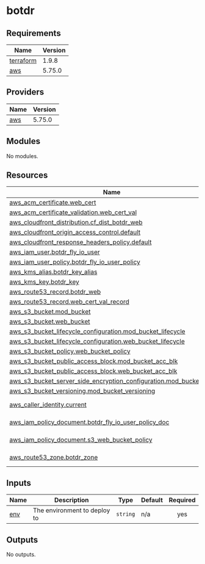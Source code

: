 # botdr

<!-- BEGINNING OF PRE-COMMIT-TERRAFORM DOCS HOOK -->
## Requirements

| Name | Version |
|------|---------|
| <a name="requirement_terraform"></a> [terraform](#requirement\_terraform) | 1.9.8 |
| <a name="requirement_aws"></a> [aws](#requirement\_aws) | 5.75.0 |

## Providers

| Name | Version |
|------|---------|
| <a name="provider_aws"></a> [aws](#provider\_aws) | 5.75.0 |

## Modules

No modules.

## Resources

| Name | Type |
|------|------|
| [aws_acm_certificate.web_cert](https://registry.terraform.io/providers/hashicorp/aws/5.75.0/docs/resources/acm_certificate) | resource |
| [aws_acm_certificate_validation.web_cert_val](https://registry.terraform.io/providers/hashicorp/aws/5.75.0/docs/resources/acm_certificate_validation) | resource |
| [aws_cloudfront_distribution.cf_dist_botdr_web](https://registry.terraform.io/providers/hashicorp/aws/5.75.0/docs/resources/cloudfront_distribution) | resource |
| [aws_cloudfront_origin_access_control.default](https://registry.terraform.io/providers/hashicorp/aws/5.75.0/docs/resources/cloudfront_origin_access_control) | resource |
| [aws_cloudfront_response_headers_policy.default](https://registry.terraform.io/providers/hashicorp/aws/5.75.0/docs/resources/cloudfront_response_headers_policy) | resource |
| [aws_iam_user.botdr_fly_io_user](https://registry.terraform.io/providers/hashicorp/aws/5.75.0/docs/resources/iam_user) | resource |
| [aws_iam_user_policy.botdr_fly_io_user_policy](https://registry.terraform.io/providers/hashicorp/aws/5.75.0/docs/resources/iam_user_policy) | resource |
| [aws_kms_alias.botdr_key_alias](https://registry.terraform.io/providers/hashicorp/aws/5.75.0/docs/resources/kms_alias) | resource |
| [aws_kms_key.botdr_key](https://registry.terraform.io/providers/hashicorp/aws/5.75.0/docs/resources/kms_key) | resource |
| [aws_route53_record.botdr_web](https://registry.terraform.io/providers/hashicorp/aws/5.75.0/docs/resources/route53_record) | resource |
| [aws_route53_record.web_cert_val_record](https://registry.terraform.io/providers/hashicorp/aws/5.75.0/docs/resources/route53_record) | resource |
| [aws_s3_bucket.mod_bucket](https://registry.terraform.io/providers/hashicorp/aws/5.75.0/docs/resources/s3_bucket) | resource |
| [aws_s3_bucket.web_bucket](https://registry.terraform.io/providers/hashicorp/aws/5.75.0/docs/resources/s3_bucket) | resource |
| [aws_s3_bucket_lifecycle_configuration.mod_bucket_lifecycle](https://registry.terraform.io/providers/hashicorp/aws/5.75.0/docs/resources/s3_bucket_lifecycle_configuration) | resource |
| [aws_s3_bucket_lifecycle_configuration.web_bucket_lifecycle](https://registry.terraform.io/providers/hashicorp/aws/5.75.0/docs/resources/s3_bucket_lifecycle_configuration) | resource |
| [aws_s3_bucket_policy.web_bucket_policy](https://registry.terraform.io/providers/hashicorp/aws/5.75.0/docs/resources/s3_bucket_policy) | resource |
| [aws_s3_bucket_public_access_block.mod_bucket_acc_blk](https://registry.terraform.io/providers/hashicorp/aws/5.75.0/docs/resources/s3_bucket_public_access_block) | resource |
| [aws_s3_bucket_public_access_block.web_bucket_acc_blk](https://registry.terraform.io/providers/hashicorp/aws/5.75.0/docs/resources/s3_bucket_public_access_block) | resource |
| [aws_s3_bucket_server_side_encryption_configuration.mod_bucket_sse](https://registry.terraform.io/providers/hashicorp/aws/5.75.0/docs/resources/s3_bucket_server_side_encryption_configuration) | resource |
| [aws_s3_bucket_versioning.mod_bucket_versioning](https://registry.terraform.io/providers/hashicorp/aws/5.75.0/docs/resources/s3_bucket_versioning) | resource |
| [aws_caller_identity.current](https://registry.terraform.io/providers/hashicorp/aws/5.75.0/docs/data-sources/caller_identity) | data source |
| [aws_iam_policy_document.botdr_fly_io_user_policy_doc](https://registry.terraform.io/providers/hashicorp/aws/5.75.0/docs/data-sources/iam_policy_document) | data source |
| [aws_iam_policy_document.s3_web_bucket_policy](https://registry.terraform.io/providers/hashicorp/aws/5.75.0/docs/data-sources/iam_policy_document) | data source |
| [aws_route53_zone.botdr_zone](https://registry.terraform.io/providers/hashicorp/aws/5.75.0/docs/data-sources/route53_zone) | data source |

## Inputs

| Name | Description | Type | Default | Required |
|------|-------------|------|---------|:--------:|
| <a name="input_env"></a> [env](#input\_env) | The environment to deploy to | `string` | n/a | yes |

## Outputs

No outputs.
<!-- END OF PRE-COMMIT-TERRAFORM DOCS HOOK -->
